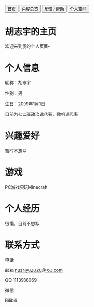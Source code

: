 <link rel="stylesheet" type="text/css" href="../style.css">

<div class="btn-group">
<a href="https://zz19z-2021-2.github.io/"><button class="button">首页</button></a>
<a href="https://zz19z-2021-2.github.io/overview.html"><button class="button">内容总览</button></a>
<a href="https://zz19z-2021-2.github.io/feedback.html"><button class="button">反馈 / 帮助</button></a>
<a href="https://zz19z-2021-2.github.io/Spaces/spaces.html"><button class="button">个人空间</button></a>
</div>
<p style="clear:both"></p>

# 胡志宇的主页

欢迎来到我的个人页面~

# 个人信息

昵称：胡志宇

性别：男

生日：2009年1月1日

目前为七二班政治课代表，微机课代表

# 兴趣爱好

暂时不想写

# 游戏

PC游戏只玩Minecraft

# 个人经历

很懒，目前不想写

# 联系方式

电话

邮箱 huzhiyu2020@163.com

QQ 1113988069

微信 

Bilibili